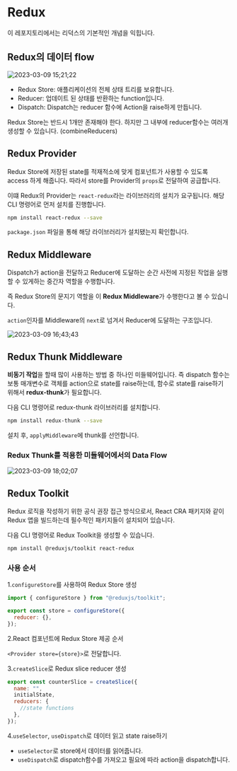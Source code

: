 # Redux

이 레포지토리에서는 리덕스의 기본적인 개념을 익힙니다.

## Redux의 데이터 flow

![2023-03-09 15;21;22](https://user-images.githubusercontent.com/90133704/223937469-993794b5-f3ba-4c0d-9e5d-a59d526dbdd9.PNG)

- Redux Store: 애플리케이션의 전체 상태 트리를 보유합니다.
- Reducer: 업데이트 된 상태를 반환하는 function입니다.
- Dispatch: Dispatch는 reducer 함수에 Action을 raise하게 만듭니다.

Redux Store는 반드시 1개만 존재해야 한다. 하지만 그 내부에 reducer함수는 여러개 생성할 수 있습니다. (combineReducers)

## Redux Provider

Redux Store에 저장된 state를 적재적소에 맞게 컴포넌트가 사용할 수 있도록 access 하게 해줍니다.
따라서 store를 Provider의 `props`로 전달하여 공급합니다.

이떄 Redux의 Provider는 `react-redux`라는 라이브러리의 설치가 요구됩니다. 해당 CLI 명령어로 먼저 설치를 진행합니다.

```bash
npm install react-redux --save
```

`package.json` 파일을 통해 해당 라이브러리가 설치됐는지 확인합니다.

## Redux Middleware

Dispatch가 action을 전달하고 Reducer에 도달하는 순간 사전에 지정된 작업을 실행할 수 있게하는 중간자 역할을 수행합니다.

즉 Redux Store의 문지기 역할을 이 **Redux Middleware**가 수행한다고 볼 수 있습니다.

`action`인자를 Middleware의 `next`로 넘겨서 Reducer에 도달하는 구조입니다.

![2023-03-09 16;43;43](https://user-images.githubusercontent.com/90133704/223954269-4752b0fe-d7c6-4a5e-a6c5-8f08a3b49a96.PNG)

## Redux Thunk Middleware

**비동기 작업**을 할때 많이 사용하는 방법 중 하나인 미들웨어입니다.
즉 dispatch 함수는 보통 매개변수로 객체를 action으로 state를 raise하는데, 함수로 state를 raise하기 위해서 **redux-thunk**가 필요합니다.

다음 CLI 명령어로 redux-thunk 라이브러리를 설치합니다.

```bash
npm install redux-thunk --save
```

설치 후, `applyMiddleware`에 thunk를 선언합니다.

### Redux Thunk를 적용한 미들웨어에서의 Data Flow

![2023-03-09 18;02;07](https://user-images.githubusercontent.com/90133704/223972537-baddb8ec-749e-4bd1-ba9e-6b70843f74ee.PNG)

## Redux Toolkit

Redux 로직을 작성하기 위한 공식 권장 접근 방식으로서, React CRA 패키지와 같이 Redux 앱을 빌드하는데 필수적인 패키지들이 설치되어 있습니다.

다음 CLI 명령어로 Redux Toolkit을 생성할 수 있습니다.

```bash
npm install @reduxjs/toolkit react-redux
```

### 사용 순서

1.`configureStore`를 사용하여 Redux Store 생성

```jsx
import { configureStore } from "@reduxjs/toolkit";

export const store = configureStore({
  reducer: {},
});
```

2.React 컴포넌트에 Redux Store 제공 순서

`<Provider store={store}>`로 전달합니다.

3.`createSlice`로 Redux slice reducer 생성

```jsx
export const counterSlice = createSlice({
  name: "",
  initialState,
  reducers: {
    //state functions
  },
});
```

4.`useSelector`, `useDispatch`로 데이터 읽고 state raise하기

- `useSelector`로 store에서 데이터를 읽어줍니다.
- `useDispatch`로 dispatch함수를 가져오고 필요에 따라 action을 dispatch합니다.
